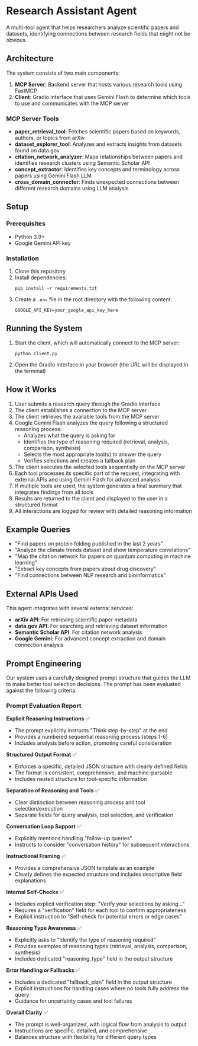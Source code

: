 # Research Assistant Agent

A multi-tool agent that helps researchers analyze scientific papers and datasets, identifying connections between research fields that might not be obvious.

## Architecture

The system consists of two main components:

1. **MCP Server**: Backend server that hosts various research tools using FastMCP
2. **Client**: Gradio interface that uses Gemini Flash to determine which tools to use and communicates with the MCP server

### MCP Server Tools

- **paper_retrieval_tool**: Fetches scientific papers based on keywords, authors, or topics from arXiv
- **dataset_explorer_tool**: Analyzes and extracts insights from datasets found on data.gov
- **citation_network_analyzer**: Maps relationships between papers and identifies research clusters using Semantic Scholar API
- **concept_extractor**: Identifies key concepts and terminology across papers using Gemini Flash LLM
- **cross_domain_connector**: Finds unexpected connections between different research domains using LLM analysis

## Setup

### Prerequisites

- Python 3.9+
- Google Gemini API key

### Installation

1. Clone this repository
2. Install dependencies:
   ```
   pip install -r requirements.txt
   ```
3. Create a `.env` file in the root directory with the following content:
   ```
   GOOGLE_API_KEY=your_google_api_key_here
   ```

## Running the System

1. Start the client, which will automatically connect to the MCP server:
   ```
   python client.py
   ```

2. Open the Gradio interface in your browser (the URL will be displayed in the terminal)

## How it Works

1. User submits a research query through the Gradio interface
2. The client establishes a connection to the MCP server
3. The client retrieves the available tools from the MCP server
4. Google Gemini Flash analyzes the query following a structured reasoning process:
   - Analyzes what the query is asking for
   - Identifies the type of reasoning required (retrieval, analysis, comparison, synthesis)
   - Selects the most appropriate tool(s) to answer the query
   - Verifies selections and creates a fallback plan
5. The client executes the selected tools sequentially on the MCP server
6. Each tool processes its specific part of the request, integrating with external APIs and using Gemini Flash for advanced analysis
7. If multiple tools are used, the system generates a final summary that integrates findings from all tools
8. Results are returned to the client and displayed to the user in a structured format
9. All interactions are logged for review with detailed reasoning information

## Example Queries

- "Find papers on protein folding published in the last 2 years"
- "Analyze the climate trends dataset and show temperature correlations"
- "Map the citation network for papers on quantum computing in machine learning"
- "Extract key concepts from papers about drug discovery"
- "Find connections between NLP research and bioinformatics"

## External APIs Used

This agent integrates with several external services:

- **arXiv API**: For retrieving scientific paper metadata
- **data.gov API**: For searching and retrieving dataset information
- **Semantic Scholar API**: For citation network analysis
- **Google Gemini**: For advanced concept extraction and domain connection analysis 

## Prompt Engineering

Our system uses a carefully designed prompt structure that guides the LLM to make better tool selection decisions. The prompt has been evaluated against the following criteria:

### Prompt Evaluation Report

**Explicit Reasoning Instructions** ✅
- The prompt explicitly instructs "Think step-by-step" at the end
- Provides a numbered sequential reasoning process (steps 1-6)
- Includes analysis before action, promoting careful consideration

**Structured Output Format** ✅
- Enforces a specific, detailed JSON structure with clearly defined fields
- The format is consistent, comprehensive, and machine-parsable
- Includes nested structure for tool-specific information

**Separation of Reasoning and Tools** ✅
- Clear distinction between reasoning process and tool selection/execution
- Separate fields for query analysis, tool selection, and verification

**Conversation Loop Support** ✅
- Explicitly mentions handling "follow-up queries"
- Instructs to consider "conversation history" for subsequent interactions

**Instructional Framing** ✅
- Provides a comprehensive JSON template as an example
- Clearly defines the expected structure and includes descriptive field explanations

**Internal Self-Checks** ✅
- Includes explicit verification step: "Verify your selections by asking..."
- Requires a "verification" field for each tool to confirm appropriateness
- Explicit instruction to "Self-check for potential errors or edge cases"

**Reasoning Type Awareness** ✅
- Explicitly asks to "Identify the type of reasoning required"
- Provides examples of reasoning types (retrieval, analysis, comparison, synthesis)
- Includes dedicated "reasoning_type" field in the output structure

**Error Handling or Fallbacks** ✅
- Includes a dedicated "fallback_plan" field in the output structure
- Explicit instructions for handling cases where no tools fully address the query
- Guidance for uncertainty cases and tool failures

**Overall Clarity** ✅
- The prompt is well-organized, with logical flow from analysis to output
- Instructions are specific, detailed, and comprehensive
- Balances structure with flexibility for different query types 